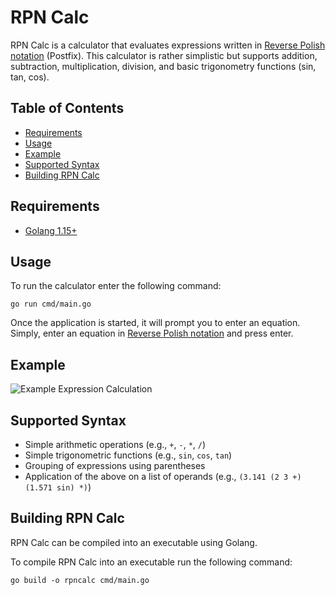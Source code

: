 # RPN Calc

RPN Calc is a calculator that evaluates expressions written in
[Reverse Polish notation](https://en.wikipedia.org/wiki/Reverse_Polish_notation) (Postfix).
This calculator is rather simplistic but supports addition, subtraction, multiplication, division, and basic
trigonometry functions (sin, tan, cos).

## Table of Contents

* [Requirements](#requirements)
* [Usage](#usage)
* [Example](#example)
* [Supported Syntax](#supported-syntax)
* [Building RPN Calc](#build)

## Requirements

* [Golang 1.15+](https://golang.org/dl/)

## Usage

To run the calculator enter the following command:

```go run cmd/main.go```

Once the application is started, it will prompt you to enter an equation. 
Simply, enter an equation in [Reverse Polish notation](https://en.wikipedia.org/wiki/Reverse_Polish_notation) 
and press enter.

## Example

![Example Expression Calculation](./assets/example.gif)

## Supported Syntax

* Simple arithmetic operations (e.g., `+`, `-`, `*`, `/`)
* Simple trigonometric functions (e.g., `sin`, `cos`, `tan`)
* Grouping of expressions using parentheses
* Application of the above on a list of operands (e.g., `(3.141 (2 3 +) (1.571 sin) *)`) 

## Building RPN Calc

RPN Calc can be compiled into an executable using Golang.

To compile RPN Calc into an executable run the following command:

`go build -o rpncalc cmd/main.go`
